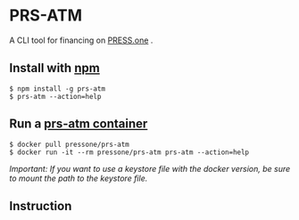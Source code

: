 # PRS-ATM

A CLI tool for financing on [PRESS.one](https://press.one/) .

## Install with [npm](https://www.npmjs.com/package/prs-atm)

```
$ npm install -g prs-atm
$ prs-atm --action=help
```

## Run a [prs-atm container](https://hub.docker.com/repository/docker/pressone/prs-atm)

```
$ docker pull pressone/prs-atm
$ docker run -it --rm pressone/prs-atm prs-atm --action=help
```

*Important: If you want to use a keystore file with the docker version, be sure to mount the path to the keystore file.*

## Instruction
